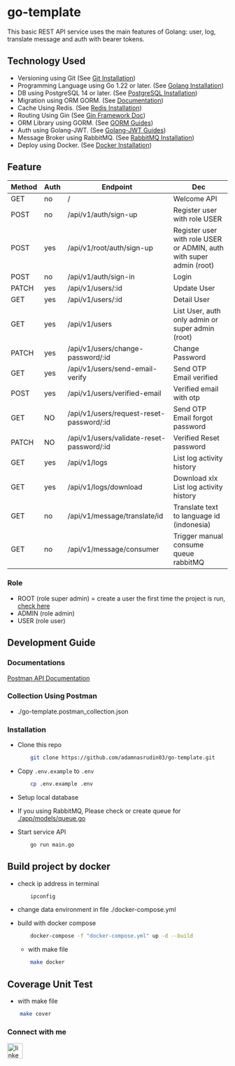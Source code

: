 # go-template
 This basic REST API service uses the main features of Golang: user, log, translate message and auth with bearer tokens.


## Technology Used
- Versioning using Git (See <a href="https://git-scm.com/book/en/v2/Getting-Started-Installing-Git" target="_blank">Git Installation</a>)
- Programming Language using Go 1.22 or later. (See <a href="https://golang.org/doc/install" target="_blank">Golang Installation</a>)
- DB using PostgreSQL 14 or later. (See <a href="https://www.postgresql.org/download/" target="_blank">PostgreSQL Installation</a>)
- Migration using ORM GORM. (See <a href="https://gorm.io/docs/migration.html" target="_blank">Documentation</a>)
- Cache Using Redis. (See <a href="https://redis.io/docs/latest/operate/oss_and_stack/install/install-redis/" target="_blank">Redis Installation</a>)
- Routing Using Gin (See <a href="https://gin-gonic.com/docs/quickstart/" target="_blank">Gin Framework Doc</a>)
- ORM Library using GORM. (See <a href="https://gorm.io/docs/index.html" target="_blank">GORM Guides</a>)
- Auth using Golang-JWT. (See <a href="https://github.com/golang-jwt/jwt" target="_blank">Golang-JWT Guides</a>)
- Message Broker using RabbitMQ. (See <a href="https://www.rabbitmq.com/docs/download/" target="_blank">RabbitMQ Installation</a>)
- Deploy using Docker. (See <a href="https://docs.docker.com/desktop/" target="_blank">Docker Installation</a>)

## Feature
| Method | Auth | Endpoint                                   | Dec                                                                   |
| ------ | ---- | -------------------------------------------| --------------------------------------------------------------------- |
| GET    | no   | /                                          | Welcome API                                                           |
| POST   | no   | /api/v1/auth/sign-up                       | Register user with role USER                                          |
| POST   | yes  | /api/v1/root/auth/sign-up                  | Register user with role USER or ADMIN, auth with super admin (root)   |
| POST   | no   | /api/v1/auth/sign-in                       | Login                                                                 |
| PATCH  | yes  | /api/v1/users/:id                          | Update User                                                           |
| GET    | yes  | /api/v1/users/:id                          | Detail User                                                           |
| GET    | yes  | /api/v1/users                              | List User, auth only admin or super admin (root)                      |
| PATCH  | yes  | /api/v1/users/change-password/:id          | Change Password                                                       |
| GET    | yes  | /api/v1/users/send-email-verify            | Send OTP Email verified                                               |
| POST   | yes  | /api/v1/users/verified-email               | Verified email with otp                                               |
| GET    | NO   | /api/v1/users/request-reset-password/:id   | Send OTP Email forgot password                                        |
| PATCH  | NO   | /api/v1/users/validate-reset-password/:id  | Verified Reset password                                               |
| GET    | yes  | /api/v1/logs                               | List log activity history                                             |
| GET    | yes  | /api/v1/logs/download                      | Download xlx List log activity history                                |
| GET    | no   | /api/v1/message/translate/id               | Translate text to language id (indonesia)                             |
| GET    | no   | /api/v1/message/consumer                   | Trigger manual consume queue rabbitMQ                                 |

### Role
- ROOT  (role super admin) = create a user the first time the project is run, <a href="https://github.com/adamnasrudin03/go-template/blob/main/pkg/seeders/user.go#L14" target="_blank"> check here </a> 
- ADMIN (role admin)
- USER (role user)
  

## Development Guide

### Documentations
  <a href="https://documenter.getpostman.com/view/10619265/2sA3Qzaooy" target="_blank"> Postman API Documentation </a>

### Collection Using Postman
- ./go-template.postman_collection.json
  
### Installation
- Clone this repo

    ```sh
        git clone https://github.com/adamnasrudin03/go-template.git
    ```

- Copy `.env.example` to `.env`

    ```sh
        cp .env.example .env
    ```
- Setup local database
- If you using RabbitMQ, Please check or create queue for <a href="https://github.com/adamnasrudin03/go-template/blob/main/app/models/queue.go#L8" target="_blank"> ./app/models/queue.go </a>
- Start service API
    ```sh
        go run main.go
    ```

## Build project by docker
- check ip address in terminal
    ```sh
        ipconfig
    ```
- change data environment in file ./docker-compose.yml
- build with docker compose

    ```sh
        docker-compose -f "docker-compose.yml" up -d --build 
    ```
    - with make file
    ```sh
        make docker
    ```

## Coverage Unit Test
  - with make file
  ```sh
      make cover
  ```



### Connect with me
  <a href="https://www.linkedin.com/in/adam-nasrudin/" target="_blank">
    <img 
        src="https://img.shields.io/static/v1?message=LinkedIn&logo=linkedin&label=&color=0077B5&logoColor=white&labelColor=&style=for-the-badge" 
        height="35" alt="linkedin logo"  />
  </a>
